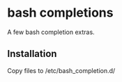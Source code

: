 # bash completions

A few bash completion extras.

## Installation

Copy files to /etc/bash_completion.d/
